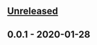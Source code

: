 <a name="unreleased"></a>

## [Unreleased]


<a name="0.0.1"></a>

## 0.0.1 - 2020-01-28


[Unreleased]: https://github.com/TokenUnion/union-marketplace-icf-grant/compare/0.0.1...HEAD
